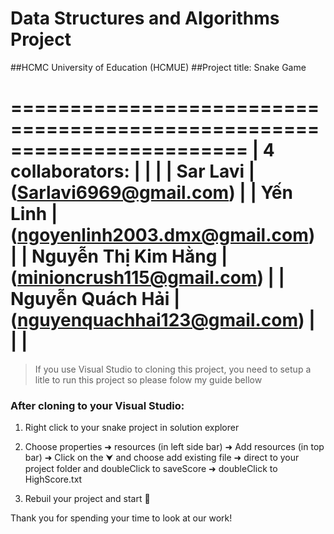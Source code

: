 # Data Structures and Algorithms Project

##HCMC University of Education (HCMUE)
##Project title: Snake Game

========================================================================
|   4 collaborators:                                                   |
|                                                                      |
|         Sar Lavi              |  (Sarlavi6969@gmail.com)             |
|         Yến Linh              |  (ngoyenlinh2003.dmx@gmail.com)      |
|         Nguyễn Thị Kim Hằng   |  (minioncrush115@gmail.com)          |
|         Nguyễn Quách Hải      |  (nguyenquachhai123@gmail.com)       |
|                                                                      |
========================================================================                           

>If you use Visual Studio to cloning this project, you need to setup a litle to run this project so please folow my guide bellow

### After cloning to your Visual Studio:
1. Right click to your snake project in solution explorer

2. Choose properties ➜ resources (in left side bar) ➜ Add resources (in top bar) ➜ Click on the ⮟ and choose add existing file ➜ direct to your project folder and doubleClick to saveScore ➜ doubleClick to HighScore.txt 

3. Rebuil your project and start 🏁

Thank you for spending your time to look at our work!
